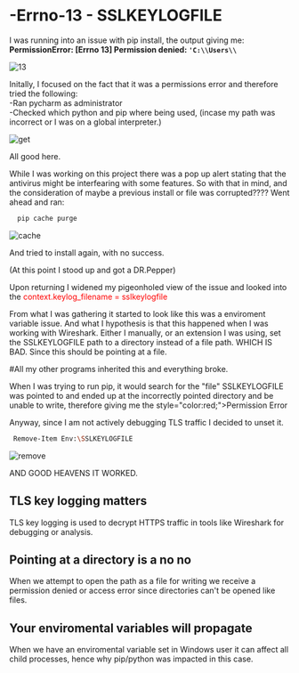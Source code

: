 # -Errno-13 - SSLKEYLOGFILE

I was running into an issue with pip install, the output giving me:
**PermissionError: [Errno 13] Permission denied: `'C:\\Users\\`**


![13](https://github.com/user-attachments/assets/207e4daf-d501-4788-be9e-f5413e48aa6b)


Initally, I focused on the fact that it was a permissions error and therefore tried the following:  
-Ran pycharm as administrator  
-Checked which python and pip where being used, (incase my path was incorrect or I was on a global interpreter.)


![get](https://github.com/user-attachments/assets/62eab7bb-a412-4c7a-9fc4-05cef92882bc)

All good here.


While I was working on this project there was a pop up alert stating that the antivirus might be interfearing with some features.
So with that in mind, and the consideration of maybe a previous install or file was corrupted???? Went ahead and ran:

```bash
  pip cache purge

```
![cache](https://github.com/user-attachments/assets/349be981-0a17-4de9-a22b-751556a2b717)


And tried to install again, with no success. 

(At this point I stood up and got a DR.Pepper)

Upon returning I widened my pigeonholed view of the issue and looked into the <span style="color:red;">context.keylog_filename = sslkeylogfile</span>

From what I was gathering it started to look like this was a enviroment variable issue. And what I hypothesis is that this happened when I was working with Wireshark. Either I manually, or an extension I was using, set the SSLKEYLOGFILE path to a directory instead of a file path. WHICH IS BAD. Since this should be pointing at a file. 


#All my other programs inherited this and everything broke.

When I was trying to run pip, it would search for the "file" SSLKEYLOGFILE was pointed to and ended up at the incorrectly pointed directory and be unable to write, therefore giving me the style="color:red;">Permission Error</span>

Anyway, since I am not actively debugging TLS traffic I decided to unset it. 

```bash
 Remove-Item Env:\SSLKEYLOGFILE
```
![remove](https://github.com/user-attachments/assets/60eef612-abbb-4a19-9485-dd165863dac5)

AND GOOD HEAVENS IT WORKED. 

## TLS key logging matters
TLS key logging is used to decrypt HTTPS traffic in tools like Wireshark for debugging or analysis.



## Pointing at a directory is a no no
When we attempt to open the path as a file for writing we receive a permission denied or access error since directories can't be opened like files. 


## Your enviromental variables will propagate
When we have an enviromental variable set in Windows user it can affect all child processes, hence why pip/python was impacted in this case.

